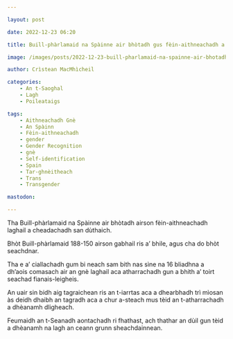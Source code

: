 ```yaml
---

layout: post

date: 2022-12-23 06:20

title: Buill-phàrlamaid na Spàinne air bhòtadh gus fèin-aithneachadh a cheadachadh

image: /images/posts/2022-12-23-buill-pharlamaid-na-spainne-air-bhotadh-gus-fein-aithneachadh-a-cheadachadh.webp

author: Crìstean MacMhìcheil

categories:
    - An t-Saoghal
    - Lagh
    - Poileataigs

tags:
    - Aithneachadh Gnè
    - An Spàinn
    - Fèin-aithneachadh
    - gender
    - Gender Recognition
    - gnè
    - Self-identification
    - Spain
    - Tar-ghnèitheach
    - Trans
    - Transgender

mastodon:

---
```


Tha Buill-phàrlamaid na Spàinne air bhòtadh airson fèin-aithneachadh laghail a cheadachadh san dùthaich.

Bhòt Buill-phàrlamaid 188-150 airson gabhail ris a’ bhile, agus cha do bhòt seachdnar.

Tha e a’ ciallachadh gum bi neach sam bith nas sìne na 16 bliadhna a dh’aois comasach air an gnè laghail aca atharrachadh gun a bhith a’ toirt seachad fianais-leigheis.

An uair sin bidh aig tagraichean ris an t-iarrtas aca a dhearbhadh trì mìosan às deidh dhaibh an tagradh aca a chur a-steach mus tèid an t-atharrachadh a dhèanamh dligheach.

Feumaidh an t-Seanadh aontachadh ri fhathast, ach thathar an dùil gun tèid a dhèanamh na lagh an ceann grunn sheachdainnean.